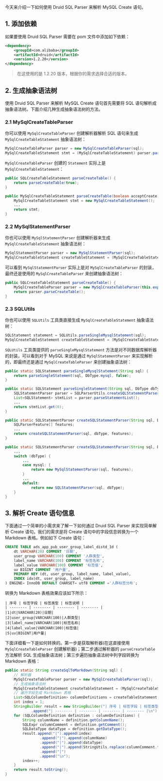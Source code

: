 今天来介绍一下如何使用 Druid SQL Parser 来解析 MySQL Create 语句。

## 1. 添加依赖

如果要使用 Druid SQL Parser 需要在 pom 文件中添加如下依赖：
```xml
<dependency>
    <groupId>com.alibaba</groupId>
    <artifactId>druid</artifactId>
    <version>1.2.20</version>
</dependency>
```
> 在这使用的是 1.2.20 版本，根据你的需求选择合适的版本。

## 2. 生成抽象语法树

使用 Druid SQL Parser 来解析 MySQL Create 语句首先需要将 SQL 语句解析成抽象语法树。下面介绍几种生成抽象语法树的方法。

### 2.1 MySqlCreateTableParser

你可以使用 `MySqlCreateTableParser` 创建解析器解析 SQL 语句来生成 `MySqlCreateTableStatement` 抽象语法树：
```java
MySqlCreateTableParser parser = new MySqlCreateTableParser(sql);
MySqlCreateTableStatement stmt = (MySqlCreateTableStatement) parser.parseCreateTable();
```
`MySqlCreateTableParser` 创建的 `Statement` 实际上是 `MySqlCreateTableStatement`：
```java
public SQLCreateTableStatement parseCreateTable() {
    return parseCreateTable(true);
}

public MySqlCreateTableStatement parseCreateTable(boolean acceptCreate) {
    MySqlCreateTableStatement stmt = new MySqlCreateTableStatement();
    ...
    return stmt;
}
```

### 2.2 MySqlStatementParser

你也可以使用 `MySqlStatementParser` 创建解析器来生成 `MySqlCreateTableStatement` 抽象语法树：
```java
MySqlStatementParser parser = new MySqlStatementParser(sql);
MySqlCreateTableStatement createTableStatement = (MySqlCreateTableStatement) parser.parseCreateTable();
```
可以看到 `MySqlStatementParser` 实际上是对 `MySqlCreateTableParser` 的封装，最终还是使用的 `MySqlCreateTableParser` 来创建抽象语法树：
```java
public SQLCreateTableStatement parseCreateTable() {
    MySqlCreateTableParser parser = new MySqlCreateTableParser(this.exprParser);
    return parser.parseCreateTable();
}
```

### 2.3 SQLUtils

你也可以使用 `SQLUtils` 工具类直接生成 `MySqlCreateTableStatement` 抽象语法树：
```java
SQLStatement statement = SQLUtils.parseSingleMysqlStatement(sql);
MySqlCreateTableStatement createTableStatement = (MySqlCreateTableStatement) statement;
```
`SQLUtils` 工具类提供的 `parseSingleMysqlStatement` 方法是对不同数据库解析器的封装，可以看到对于 MySQL 来说是通过 `MySqlStatementParser` 来实现解析的，即最终还是通过 `MySqlCreateTableParser` 来创建抽象语法树：
```java
public static SQLStatement parseSingleMysqlStatement(String sql) {
    return parseSingleStatement(sql, DbType.mysql, false);
}

public static SQLStatement parseSingleStatement(String sql, DbType dbType, boolean keepComments) {
    SQLStatementParser parser = SQLParserUtils.createSQLStatementParser(sql, dbType, keepComments);
    List<SQLStatement> stmtList = parser.parseStatementList();
    ...
    return stmtList.get(0);
}

public static SQLStatementParser createSQLStatementParser(String sql, DbType dbType, boolean keepComments) {
    SQLParserFeature[] features;
    ...
    return createSQLStatementParser(sql, dbType, features);
}

public static SQLStatementParser createSQLStatementParser(String sql, DbType dbType, SQLParserFeature... features) {
    ...
    switch (dbType) {
        ...
        case mysql: {
            return new MySqlStatementParser(sql, features);
        }
        ...
        default:
            return new SQLStatementParser(sql, dbType);
    }
}
```

## 3. 解析 Create 语句信息

下面通过一个简单的小需求来了解一下如何通过 Druid SQL Parser 来实现简单解析 Create 语句。我们的需求是将 Create 语句中的字段信息转换为一个 Markdown 表格。例如如下 Create 语句：
```sql
CREATE TABLE ads_app_pub_user_group_label_distd_1d (
    dt VARCHAR(20) COMMENT '日期',
    user_group VARCHAR(100) COMMENT '人群类型',
    label_name VARCHAR(100) COMMENT '标签名称',
    label_value VARCHAR(100) COMMENT '标签值',
    uv BIGINT COMMENT '用户量',
    PRIMARY KEY (dt, user_group, label_name, label_value),
    INDEX idx(dt, user_group, label_name)
) ENGINE= InnoDB DEFAULT CHARSET= utf8 COMMENT ='人群标签分布';
```
转换为 Markdown 表格效果应该如下所示：
```
| 序号 | 标签字段 | 标签类型 | 标签说明 |
| -------- | -------- | -------- | -------- |
|1|dt|VARCHAR(20)|日期|
|2|user_group|VARCHAR(100)|人群类型|
|3|label_name|VARCHAR(100)|标签名称|
|4|label_value|VARCHAR(100)|标签值|
|5|uv|BIGINT|用户量|
```

下面详细看一下是如何转换的。第一步是获取解析器(在这直接使用 `MySqlCreateTableParser` 创建解析器)；第二步通过解析器的 `parseCreateTable` 方法解析 SQL 生成抽象语法树；第三步遍历抽象语法树中列字段转换为 Markdown 表格：
```java
public static String createSqlToMarkdown(String sql) {
    // 解析器
    MySqlCreateTableParser parser = new MySqlCreateTableParser(sql);
    // 生成抽象语法树
    MySqlCreateTableStatement createTableStatement = (MySqlCreateTableStatement) parser.parseCreateTable();
    // 遍历字段生成 Markdown 表格
    List<SQLColumnDefinition> columnDefinitions = createTableStatement.getColumnDefinitions();
    int index = 1;
    StringBuilder result = new StringBuilder("| 序号 | 标签字段 | 标签类型 | 标签说明 |\n")
            .append("| -------- | -------- | -------- | -------- |\n");
    for (SQLColumnDefinition definition : columnDefinitions) {
        String columnName = definition.getColumnName();
        SQLExpr columnComment = definition.getComment();
        SQLDataType dataType = definition.getDataType();
        result.append("|").append(index)
                .append("|").append(columnName)
                .append("|").append(dataType)
                .append("|").append(StringUtils.replace(columnComment.toString(), "'", ""))
                .append("|")
                .append("\n");
        index++;
    }
    return result.toString();
}
```
